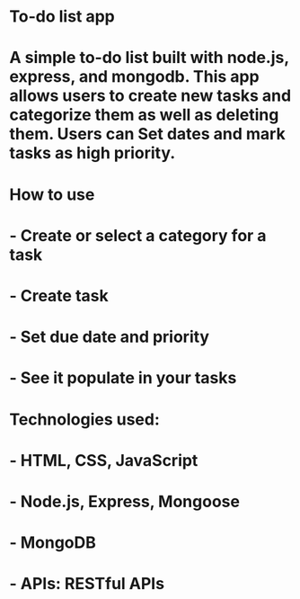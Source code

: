 # To-do list app
#
# A simple to-do list built with node.js, express, and mongodb. This app allows users to create new tasks and categorize them as well as deleting them. Users can Set dates and mark tasks as high priority. 

# How to use
# - Create or select a category for a task 
# - Create task 
# - Set due date and priority 
# - See it populate in your tasks

# Technologies used: 
# - HTML, CSS, JavaScript
# - Node.js, Express, Mongoose
# - MongoDB
# - APIs: RESTful APIs